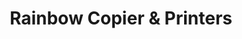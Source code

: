 ---
title: "Rainbow Copier & Printers"
url: /karachi/rainbow-copier-and-printers/
shop: copyshop
---
